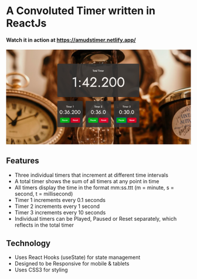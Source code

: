 # A Convoluted Timer written in ReactJs

#### Watch it in action at https://amudstimer.netlify.app/

![A Convoluted Timer](screenshot.jpg)

## Features
- Three individual timers that increment at different time intervals
- A total timer shows the sum of all timers at any point in time
- All timers display the time in the format mm:ss.ttt (m = minute, s = second, t = millisecond)
- Timer 1 increments every 0.1 seconds
- Timer 2 increments every 1 second
- Timer 3 increments every 10 seconds
- Individual timers can be Played, Paused or Reset separately, which reflects in the total timer

## Technology
- Uses React Hooks (useState) for state management
- Designed to be Responsive for mobile & tablets
- Uses CSS3 for styling

